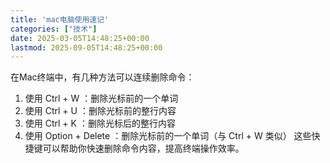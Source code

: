 ```yaml
---
title: 'mac电脑使用速记'
categories: ["技术"]
date: 2025-03-05T14:48:25+00:00
lastmod: 2025-09-05T14:48:25+00:00
---
```

在Mac终端中，有几种方法可以连续删除命令：

1. 使用 Ctrl + W ：删除光标前的一个单词
2. 使用 Ctrl + U ：删除光标前的整行内容
3. 使用 Ctrl + K ：删除光标后的整行内容
4. 使用 Option + Delete ：删除光标前的一个单词（与 Ctrl + W 类似）
   这些快捷键可以帮助你快速删除命令内容，提高终端操作效率。
